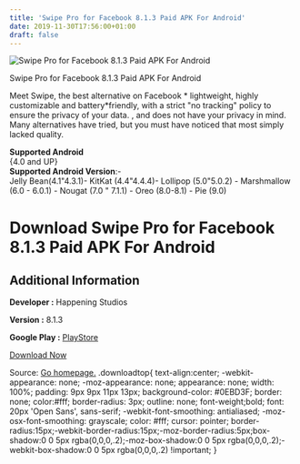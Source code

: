 ```yaml
---
title: 'Swipe Pro for Facebook 8.1.3 Paid APK For Android'
date: 2019-11-30T17:56:00+01:00
draft: false
---
```


![Swipe Pro for Facebook 8.1.3 Paid APK For Android](https://i0.wp.com/apkhome.net/wp-content/uploads/2019/11/Swipe-Pro-for-Facebook-8.1.3-Paid.png "Swipe Pro for Facebook 8.1.3 Paid APK For Android")

  

Swipe Pro for Facebook 8.1.3 Paid APK For Android

Meet Swipe, the best alternative on Facebook \* lightweight, highly customizable and battery\*friendly, with a strict "no tracking" policy to ensure the privacy of your data. , and does not have your privacy in mind. Many alternatives have tried, but you must have noticed that most simply lacked quality.

**Supported Android**  
{4.0 and UP}  
**Supported Android Version**:-  
Jelly Bean(4.1"4.3.1)- KitKat (4.4"4.4.4)- Lollipop (5.0"5.0.2) - Marshmallow (6.0 - 6.0.1) - Nougat (7.0 " 7.1.1) - Oreo (8.0-8.1) - Pie (9.0)

Download Swipe Pro for Facebook 8.1.3 Paid APK For Android
==========================================================

Additional Information
----------------------

**Developer :** Happening Studios

**Version :** 8.1.3

**Google Play :** [PlayStore](https://play.google.com/store/apps/details?id=com.happening.studios.swipeforfacebookpro)

  

[Download Now](https://store4app.co/post/swipe-pro-for-facebook-8-1-3-paid-apk-for-android_1575132821)

  
Source: [Go homepage.](https://store4app.co/post/swipe-pro-for-facebook-8-1-3-paid-apk-for-android_1575132821) .downloadtop{ text-align:center; -webkit-appearance: none; -moz-appearance: none; appearance: none; width: 100%; padding: 9px 9px 11px 13px; background-color: #0EBD3F; border: none; color:#fff; border-radius: 3px; outline: none; font-weight;bold; font: 20px 'Open Sans', sans-serif; -webkit-font-smoothing: antialiased; -moz-osx-font-smoothing: grayscale; color: #fff; cursor: pointer; border-radius:15px;-webkit-border-radius:15px;-moz-border-radius:5px;box-shadow:0 0 5px rgba(0,0,0,.2);-moz-box-shadow:0 0 5px rgba(0,0,0,.2);-webkit-box-shadow:0 0 5px rgba(0,0,0,.2) !important; }